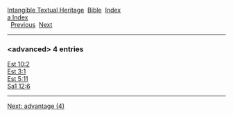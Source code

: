 [Intangible Textual Heritage](../../index)  [Bible](../index) 
[Index](index)   
[a Index](_a_)  
  [Previous](c00246)  [Next](c00248) 

------------------------------------------------------------------------

### &lt;advanced&gt; 4 entries

[Est 10:2](../kjv/est010.htm#002)  
[Est 3:1](../kjv/est003.htm#001)  
[Est 5:11](../kjv/est005.htm#011)  
[Sa1 12:6](../kjv/sa1012.htm#006)  

------------------------------------------------------------------------

[Next: advantage (4)](c00248)
